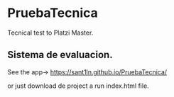 # PruebaTecnica
Tecnical test to Platzi Master.

## Sistema de evaluacion.

See the app-> https://sant1ln.github.io/PruebaTecnica/

or just download de project a run index.html file.
